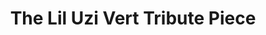 ---
pid: pt99
title: The Lil Uzi Vert Tribute Piece
location_transcription: Francisville
coordinates: "[-75.167750287036, 39.969310738054]"
zipcode: '28806'
gen_neighborhood: 
neighborhood: 
outside_phl: 'Asheville NC '
age: '20'
age_range: 20-29
instagram: 
image_file_name: pt_99.jpg
proposal_transcription: YAH
topic: Person,Music
topic_summary: 0, 0
type: Sculpture Statue
keywords_other: 
credit: Conor Stuart Roe
image_labels: 
twitter: 
facebook: 
permalink: "/monuments/pt99/"
layout: item-page
---